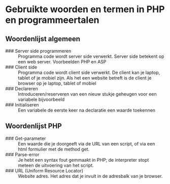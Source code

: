 # Gebruikte woorden en termen in PHP en programmeertalen

## Woordenlijst algemeen

<dl>
  <dt>### Server side programmeren</dt>
  <dd>Programma code wordt server side verwerkt. Server side betekent op een web server. Voorbeelden PHP en ASP</dd>
  <dt>### Client side </dt>
  <dd>Programma code wordt client side verwerkt. De client kan je laptop, tablet of je mobiel zijn. Als het een website betreft is de client je browser op je laptop, tablet of mobiel</dd>
  <dt>### Declareren</dt>
  <dd>Introduceren/reserveren van een nieuw stukje geheugen voor een variabele bijvoorbeeld</dd>
  <dt>### Initialiseren</dt>
  <dd>Een variabele de eerste keer na declaratie een waarde toekennen</dd>
</dl>

## Woordenlijst PHP

<dl>
  <dt>### Get-parameter</dt>
  <dd>Een waarde die je doorgeeft via de URL van een script, of via een html formulier met de method get.</dd>
  <dt>### Parse-error</dt>
  <dd>Je hebt een syntax fout gemmaakt in PHP; de interpreter stopt meteen de uitvoering van het script.</dd>
  <dt>### URL (Uniform Resource Locator)</dt>
  <dd>Website adres. Het adres dat je invult in de adresbalk van je browser.</dd>

</dl>
 